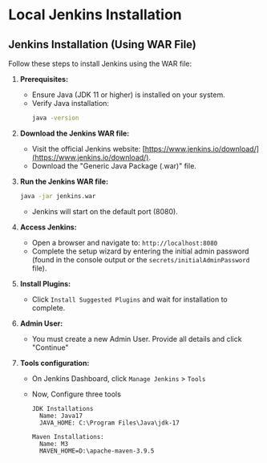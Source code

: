# Local Jenkins Installation

## Jenkins Installation (Using WAR File)

Follow these steps to install Jenkins using the WAR file:

1. **Prerequisites:**

   - Ensure Java (JDK 11 or higher) is installed on your system.
   - Verify Java installation:
     ```bash
     java -version
     ```

1. **Download the Jenkins WAR file:**

   - Visit the official Jenkins website: [https://www.jenkins.io/download/](https://www.jenkins.io/download/).
   - Download the "Generic Java Package (.war)" file.

1. **Run the Jenkins WAR file:**

   ```bash
   java -jar jenkins.war
   ```

   - Jenkins will start on the default port (8080).

1. **Access Jenkins:**

   - Open a browser and navigate to: `http://localhost:8080`
   - Complete the setup wizard by entering the initial admin password (found in the console output or the `secrets/initialAdminPassword` file).

1.  **Install Plugins:**

    - Click `Install Suggested Plugins` and wait for installation to complete.

1. **Admin User:** 

    - You must create a new Admin User. Provide all details and click   "Continue"

1. **Tools configuration:**
    - On Jenkins Dashboard, click `Manage Jenkins` > `Tools`
    - Now, Configure three tools
      
      ```
      JDK Installations
        Name: Java17
        JAVA_HOME: C:\Program Files\Java\jdk-17
        
      Maven Installations:
        Name: M3
        MAVEN_HOME=D:\apache-maven-3.9.5
      ```
